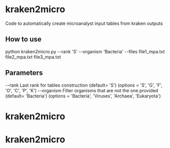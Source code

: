 # kraken2micro
Code to automatically create microanalyst input tables from kraken outputs

## How to use

python kraken2micro.py --rank 'S' --organism 'Bacteria' --files file1_mpa.txt file2_mpa.txt	file3_mpa.txt

## Parameters
--rank   Last rank for tables construction (default= 'S') (options = 'S', 'G', 'F', 'O', 'C', 'P', 'K')
--organism  Filter organisms that are not the one provided (default= 'Bacteria') (options = 'Bacteria', 'Viruses', 'Archaea', 'Eukaryota')
# kraken2micro
# kraken2micro
